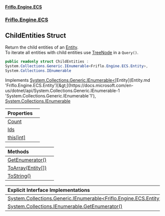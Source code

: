 #### [Friflo.Engine.ECS](index.md 'index')
### [Friflo.Engine.ECS](Friflo.Engine.ECS.md 'Friflo.Engine.ECS')

## ChildEntities Struct

Return the child entities of an [Entity](Entity.md 'Friflo.Engine.ECS.Entity').<br/>
To iterate all entities with child entities use [TreeNode](TreeNode.md 'Friflo.Engine.ECS.TreeNode') in a `Query()`.

```csharp
public readonly struct ChildEntities :
System.Collections.Generic.IEnumerable<Friflo.Engine.ECS.Entity>,
System.Collections.IEnumerable
```

Implements [System.Collections.Generic.IEnumerable&lt;](https://docs.microsoft.com/en-us/dotnet/api/System.Collections.Generic.IEnumerable-1 'System.Collections.Generic.IEnumerable`1')[Entity](Entity.md 'Friflo.Engine.ECS.Entity')[&gt;](https://docs.microsoft.com/en-us/dotnet/api/System.Collections.Generic.IEnumerable-1 'System.Collections.Generic.IEnumerable`1'), [System.Collections.IEnumerable](https://docs.microsoft.com/en-us/dotnet/api/System.Collections.IEnumerable 'System.Collections.IEnumerable')

| Properties | |
| :--- | :--- |
| [Count](ChildEntities.Count.md 'Friflo.Engine.ECS.ChildEntities.Count') | |
| [Ids](ChildEntities.Ids.md 'Friflo.Engine.ECS.ChildEntities.Ids') | |
| [this[int]](ChildEntities.this[int].md 'Friflo.Engine.ECS.ChildEntities.this[int]') | |

| Methods | |
| :--- | :--- |
| [GetEnumerator()](ChildEntities.GetEnumerator().md 'Friflo.Engine.ECS.ChildEntities.GetEnumerator()') | |
| [ToArray(Entity[])](ChildEntities.ToArray(Entity[]).md 'Friflo.Engine.ECS.ChildEntities.ToArray(Friflo.Engine.ECS.Entity[])') | |
| [ToString()](ChildEntities.ToString().md 'Friflo.Engine.ECS.ChildEntities.ToString()') | |

| Explicit Interface Implementations | |
| :--- | :--- |
| [System.Collections.Generic.IEnumerable&lt;Friflo.Engine.ECS.Entity&gt;.GetEnumerator()](ChildEntities.System.Collections.Generic.IEnumerable_Friflo.Engine.ECS.Entity_.GetEnumerator().md 'Friflo.Engine.ECS.ChildEntities.System.Collections.Generic.IEnumerable<Friflo.Engine.ECS.Entity>.GetEnumerator()') | |
| [System.Collections.IEnumerable.GetEnumerator()](ChildEntities.System.Collections.IEnumerable.GetEnumerator().md 'Friflo.Engine.ECS.ChildEntities.System.Collections.IEnumerable.GetEnumerator()') | |
